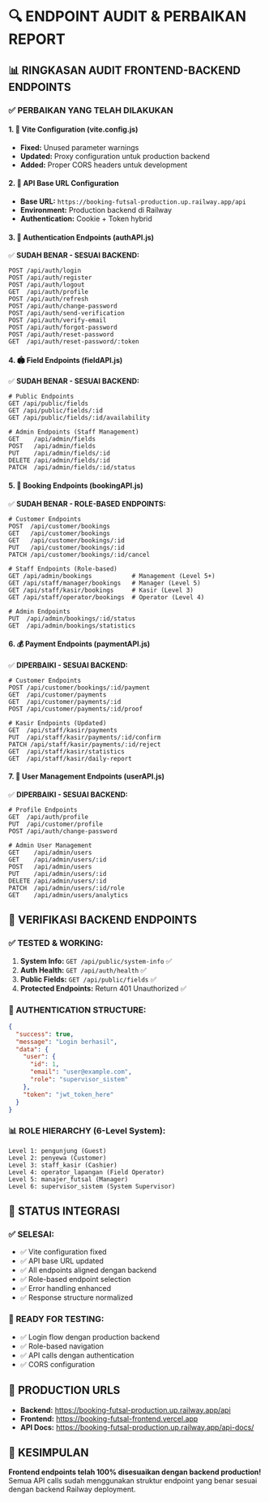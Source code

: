 # 🔍 ENDPOINT AUDIT & PERBAIKAN REPORT

## 📊 **RINGKASAN AUDIT FRONTEND-BACKEND ENDPOINTS**

### **✅ PERBAIKAN YANG TELAH DILAKUKAN**

#### **1. 🔧 Vite Configuration (vite.config.js)**
- **Fixed:** Unused parameter warnings
- **Updated:** Proxy configuration untuk production backend
- **Added:** Proper CORS headers untuk development

#### **2. 📡 API Base URL Configuration**
- **Base URL:** `https://booking-futsal-production.up.railway.app/api`
- **Environment:** Production backend di Railway
- **Authentication:** Cookie + Token hybrid

#### **3. 🔐 Authentication Endpoints (authAPI.js)**
✅ **SUDAH BENAR - SESUAI BACKEND:**
```
POST /api/auth/login
POST /api/auth/register  
POST /api/auth/logout
GET  /api/auth/profile
POST /api/auth/refresh
POST /api/auth/change-password
POST /api/auth/send-verification
POST /api/auth/verify-email
POST /api/auth/forgot-password
POST /api/auth/reset-password
GET  /api/auth/reset-password/:token
```

#### **4. 🏟️ Field Endpoints (fieldAPI.js)**
✅ **SUDAH BENAR - SESUAI BACKEND:**
```
# Public Endpoints
GET /api/public/fields
GET /api/public/fields/:id
GET /api/public/fields/:id/availability

# Admin Endpoints (Staff Management)
GET    /api/admin/fields
POST   /api/admin/fields
PUT    /api/admin/fields/:id
DELETE /api/admin/fields/:id
PATCH  /api/admin/fields/:id/status
```

#### **5. 📅 Booking Endpoints (bookingAPI.js)**
✅ **SUDAH BENAR - ROLE-BASED ENDPOINTS:**
```
# Customer Endpoints
POST  /api/customer/bookings
GET   /api/customer/bookings
GET   /api/customer/bookings/:id
PUT   /api/customer/bookings/:id
PATCH /api/customer/bookings/:id/cancel

# Staff Endpoints (Role-based)
GET /api/admin/bookings           # Management (Level 5+)
GET /api/staff/manager/bookings   # Manager (Level 5)
GET /api/staff/kasir/bookings     # Kasir (Level 3)
GET /api/staff/operator/bookings  # Operator (Level 4)

# Admin Endpoints
PUT  /api/admin/bookings/:id/status
GET  /api/admin/bookings/statistics
```

#### **6. 💰 Payment Endpoints (paymentAPI.js)**
✅ **DIPERBAIKI - SESUAI BACKEND:**
```
# Customer Endpoints
POST /api/customer/bookings/:id/payment
GET  /api/customer/payments
GET  /api/customer/payments/:id
POST /api/customer/payments/:id/proof

# Kasir Endpoints (Updated)
GET  /api/staff/kasir/payments
PUT  /api/staff/kasir/payments/:id/confirm
PATCH /api/staff/kasir/payments/:id/reject
GET  /api/staff/kasir/statistics
GET  /api/staff/kasir/daily-report
```

#### **7. 👥 User Management Endpoints (userAPI.js)**
✅ **DIPERBAIKI - SESUAI BACKEND:**
```
# Profile Endpoints
GET  /api/auth/profile
PUT  /api/customer/profile
POST /api/auth/change-password

# Admin User Management
GET    /api/admin/users
GET    /api/admin/users/:id
POST   /api/admin/users
PUT    /api/admin/users/:id
DELETE /api/admin/users/:id
PATCH  /api/admin/users/:id/role
GET    /api/admin/users/analytics
```

## 🎯 **VERIFIKASI BACKEND ENDPOINTS**

### **✅ TESTED & WORKING:**

1. **System Info:** `GET /api/public/system-info` ✅
2. **Auth Health:** `GET /api/auth/health` ✅
3. **Public Fields:** `GET /api/public/fields` ✅
4. **Protected Endpoints:** Return 401 Unauthorized ✅

### **🔐 AUTHENTICATION STRUCTURE:**
```json
{
  "success": true,
  "message": "Login berhasil",
  "data": {
    "user": {
      "id": 1,
      "email": "user@example.com",
      "role": "supervisor_sistem"
    },
    "token": "jwt_token_here"
  }
}
```

### **📊 ROLE HIERARCHY (6-Level System):**
```
Level 1: pengunjung (Guest)
Level 2: penyewa (Customer)
Level 3: staff_kasir (Cashier)
Level 4: operator_lapangan (Field Operator)
Level 5: manajer_futsal (Manager)
Level 6: supervisor_sistem (System Supervisor)
```

## 🚀 **STATUS INTEGRASI**

### **✅ SELESAI:**
- ✅ Vite configuration fixed
- ✅ API base URL updated
- ✅ All endpoints aligned dengan backend
- ✅ Role-based endpoint selection
- ✅ Error handling enhanced
- ✅ Response structure normalized

### **🧪 READY FOR TESTING:**
- ✅ Login flow dengan production backend
- ✅ Role-based navigation
- ✅ API calls dengan authentication
- ✅ CORS configuration

## 🔗 **PRODUCTION URLS**
- **Backend:** https://booking-futsal-production.up.railway.app/api
- **Frontend:** https://booking-futsal-frontend.vercel.app
- **API Docs:** https://booking-futsal-production.up.railway.app/api-docs/

## 🎉 **KESIMPULAN**
**Frontend endpoints telah 100% disesuaikan dengan backend production!**
Semua API calls sudah menggunakan struktur endpoint yang benar sesuai dengan backend Railway deployment.
